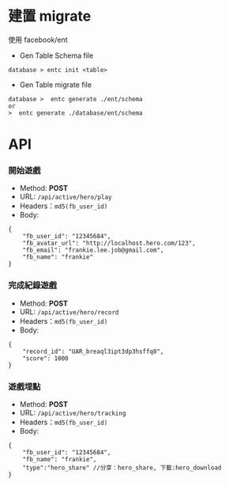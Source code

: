 
# 建置 migrate  
使用 facebook/ent  
  
- Gen Table Schema file  
```  
database > entc init <table>  
```  
- Gen Table migrate file  
```  
database >  entc generate ./ent/schema   
or  
>  entc generate ./database/ent/schema   
```  
  
# API  
  
### 開始遊戲
- Method: **POST**
- URL:  ```/api/active/hero/play```
- Headers：```md5(fb_user_id)```
- Body:
```
{
    "fb_user_id": "12345684",
    "fb_avatar_url": "http://localhost.hero.com/123",
    "fb_email": "frankie.lee.job@gmail.com",
    "fb_name": "frankie"
}
```

### 完成紀錄遊戲
- Method: **POST**
- URL:  ```/api/active/hero/record```
- Headers：```md5(fb_user_id)```
- Body:
```
{
    "record_id": "UAR_breaql3ipt3dp3hsffq0",
    "score": 1000
}
```

### 遊戲埋點
- Method: **POST**
- URL:  ```/api/active/hero/tracking```
- Headers：```md5(fb_user_id)```
- Body:
```
{
    "fb_user_id": "12345684",
    "fb_name": "frankie",
    "type":"hero_share" //分享：hero_share, 下載:hero_download
}
```